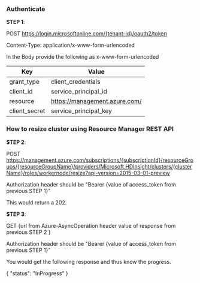 ### Authenticate 

**STEP 1**: 

POST https://login.microsoftonline.com/{tenant-id}/oauth2/token

Content-Type: application/x-www-form-urlencoded

In the Body provide the following as x-www-form-urlencoded

| Key | Value
|---- |----
| grant_type | client_credentials
| client_id | service_principal_id
| resource | https://management.azure.com/
| client_secret | service_principal_key

### How to resize cluster using Resource Manager REST API


**STEP 2**:

POST https://management.azure.com/subscriptions/{subscriptionId}/resourceGroups/{resourceGroupName}/providers/Microsoft.HDInsight/clusters/{clusterName}/roles/workernode/resize?api-version=2015-03-01-preview

Authorization header should be "Bearer {value of access_token from previous STEP 1}"

This would return a 202.

**STEP 3**:

GET {url from Azure-AsyncOperation header value of response from previous STEP 2 }

Authorization header should be "Bearer {value of access_token from previous STEP 1}"

You would get the following response and thus know the progress.

{
    "status": "InProgress"
}

